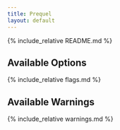 ```yaml
---
title: Prequel
layout: default
---
```


{% include_relative README.md  %}

## Available Options 

{% include_relative flags.md %}

## Available Warnings

{% include_relative warnings.md %}
